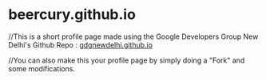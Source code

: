 beercury.github.io
===============

//This is a short profile page made using the Google Developers Group New Delhi's Github Repo : [gdgnewdelhi.github.io](https://www.github.com/gdgnewdelhi/gdgnewdelhi.github.io)

//You can also make this your profile page by simply doing a "Fork" and some modifications.
